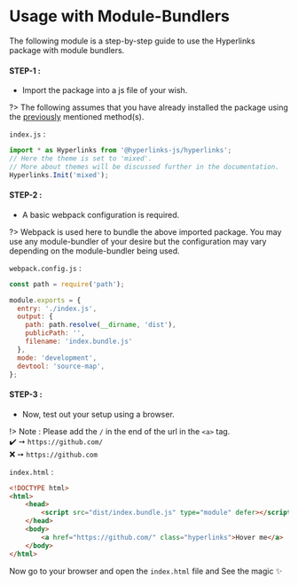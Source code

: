 # Usage with Module-Bundlers 

The following module is a step-by-step guide to use the Hyperlinks package with module bundlers.

#### STEP-1 : 
- Import the package into a js file of your wish.  

?> The following assumes that you have already installed the package using the [previously](install?id=installtion) mentioned method(s).    

`index.js` :
```js
import * as Hyperlinks from '@hyperlinks-js/hyperlinks';
// Here the theme is set to 'mixed'. 
// More about themes will be discussed further in the documentation.
Hyperlinks.Init('mixed');
```

#### STEP-2 :
- A basic webpack configuration is required.

?> Webpack is used here to bundle the above imported package. You may use any module-bundler of your desire but the configuration may vary depending on the module-bundler being used.

`webpack.config.js` :
```js
const path = require('path');

module.exports = {
  entry: './index.js',
  output: {
    path: path.resolve(__dirname, 'dist'),
    publicPath: '',
    filename: 'index.bundle.js'
  },
  mode: 'development',
  devtool: 'source-map',
};
```

#### STEP-3 :
- Now, test out your setup using a browser.

!> Note : Please add the `/` in the end of the url in the `<a>` tag.  
✔️ ➙ `https://github.com/`  
❌ ➙ `https://github.com`

`index.html` :
```html
<!DOCTYPE html>
<html>
    <head>
        <script src="dist/index.bundle.js" type="module" defer></script>
    </head>
    <body>
        <a href="https://github.com/" class="hyperlinks">Hover me</a>
    </body>
</html>
```

Now go to your browser and open the `index.html` file and See the magic ✨
